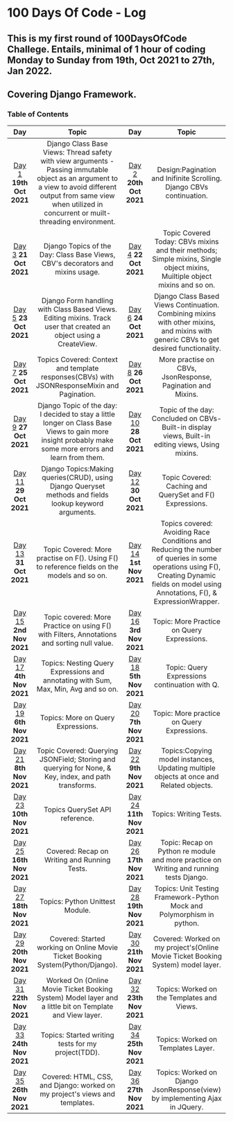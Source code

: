 # 100 Days Of Code - Log
## This is my first round of 100DaysOfCode Challege. Entails, minimal of 1 hour of coding Monday to Sunday from 19th, Oct 2021 to 27th, Jan 2022.
## Covering Django Framework.
<a name="toc"></a>
### Table of Contents
|Day|Topic|Day|Topic
|:---:|:-----:|:---:|:-----:|
|[Day 1](#day-1) **19th Oct 2021**|Django Class Base Views: Thread safety with view arguments - Passing immutable object as an argument to a view to avoid different output from same view when utilized in concurrent or muilt-threading environment.|[Day 2](#day-2) **20th Oct 2021**|Design:Pagination and Inifinite Scrolling. Django CBVs continuation. 
|[Day 3](#day-3) **21 Oct 2021**|Django Topics of the Day: Class Base Views, CBV's decorators and mixins usage.|[Day 4](#day-4) **22 Oct 2021**|Topic Covered Today: CBVs mixins and their methods; Simple mixins, Single object mixins, Muiltiple object mixins and so on.
|[Day 5](#day-5) **23 Oct 2021**|Django Form handling with Class Based Views. Editing mixins. Track user that created an object using a CreateView.|[Day 6](#day-6) **24 Oct 2021**| Django Class Based Views Continuation. Combining mixins with other mixins, and mixins with generic CBVs to get desired functionality.
|[Day 7](#day-7) **25 Oct 2021**|Topics Covered: Context and template responses(CBVs) with JSONResponseMixin and Pagination.|[Day 8](#day-8) **26 Oct 2021**|More practise on CBVs, JsonResponse, Pagination and Mixins.|[Day 8](#day-8) **26 Oct 2021**|More practise on CBVs mixins' attributes and methods.
|[Day 9](#day-9) **27 Oct 2021**|Django Topic of the day: I decided to stay a little longer on Class Base Views to gain more insight probably make some more errors and learn from them.|[Day 10](#day-10) **28 Oct 2021**|Topic of the day: Concluded on CBVs-Built-in display views, Built-in editing views, Using mixins.
|[Day 11](#day-11) **29 Oct 2021**|Django Topics:Making queries(CRUD), using Django Queryset methods and fields lookup keyword arguments.|[Day 12](#day-12) **30 Oct 2021**|Topic Covered: Caching and QuerySet and F() Expressions.
|[Day 13](#day-13) **31 Oct 2021**|Topic Covered: More practise on F(). Using F() to reference fields on the models and so on.|[Day 14](#day-14) **1st Nov 2021**|Topics covered: Avoiding Race Conditions and Reducing the number of queries in some operations using F(), Creating Dynamic fields on model using Annotations, F(), & ExpressionWrapper.
|[Day 15](#day-15) **2nd Nov 2021**|Topic covered: More Practice on using F() with Filters, Annotations and sorting null value.|[Day 16](#day-16) **3rd Nov 2021**|Topic: More Practice on Query Expressions.
|[Day 17](#day-17) **4th Nov 2021**|Topics: Nesting Query Expressions and annotating with Sum, Max, Min, Avg and so on.|[Day 18](#day-18) **5th Nov 2021**|Topic: Query Expressions continuation with Q.
|[Day 19](#day-19) **6th Nov 2021**|Topics: More on Query Expressions.|[Day 20](#day-20) **7th Nov 2021**|Topic: More practice on Query Expressions.
|[Day 21](#day-21) **8th Nov 2021**|Topic Covered: Querying JSONField; Storing and querying for None, & Key, index, and path transforms.|[Day 22](#day-22) **9th Nov 2021**|Topics:Copying model instances, Updating multiple objects at once and Related objects.
|[Day 23](#day-23) **10th Nov 2021**|Topics QuerySet API reference. |[Day 24](#day-24) **11th Nov 2021**|Topics: Writing Tests.
|[Day 25](#day-25) **16th Nov 2021**|Covered: Recap on Writing and Running Tests.|[Day 26](#day-26) **17th Nov 2021**|Topic: Recap on Python re module and more practice on Writing and running tests Django.
|[Day 27](#day-27) **18th Nov 2021**|Topics: Python Unittest Module.|[Day 28](#day-28) **19th Nov 2021**|Topics: Unit Testing Framework-Python Mock and Polymorphism in python.
|[Day 29](#day-29) **20th Nov 2021**|Covered: Started working on Online Movie Ticket Booking System(Python/Django).|[Day 30](#day-30) **21th Nov 2021**|Covered: Worked on my project's(Online Movie Ticket Booking System) model layer.
|[Day 31](#day-31) **22th Nov 2021**|Worked On (Online Movie Ticket Booking System) Model layer and a little bit on Template and View layer.|[Day 32](#day-32) **23th Nov 2021**|Topics: Worked on the Templates and Views.
|[Day 33](#day-33) **24th Nov 2021**|Topics: Started writing tests for my project(TDD).|[Day 34](#day-34) **25th Nov 2021**|Topics: Worked on Templates Layer.
|[Day 35](#day-35) **26th Nov 2021**|Covered: HTML, CSS, and Django: worked on my project's views and templates.|[Day 36](#day-36) **27th Nov 2021**|Topics: Worked on Django JsonResponse(view) by implementing Ajax in JQuery.